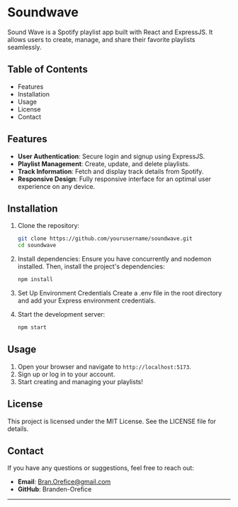 # Soundwave

Sound Wave is a Spotify playlist app built with React and ExpressJS. It allows users to create, manage, and share their favorite playlists seamlessly.

## Table of Contents

- Features
- Installation
- Usage
- License
- Contact

## Features

- **User Authentication**: Secure login and signup using ExpressJS.
- **Playlist Management**: Create, update, and delete playlists.
- **Track Information**: Fetch and display track details from Spotify.
- **Responsive Design**: Fully responsive interface for an optimal user experience on any device.

## Installation

1. Clone the repository:
    ```bash
    git clone https://github.com/yourusername/soundwave.git
    cd soundwave
    ```

2. Install dependencies: Ensure you have concurrently and nodemon installed. Then, install the project's dependencies:
    ```bash
    npm install
    ```
    
3. Set Up Environment Credentials Create a .env file in the root directory and add your Express environment credentials.
 
4. Start the development server:
    ```bash
    npm start
    ```

## Usage

1. Open your browser and navigate to `http://localhost:5173`.
2. Sign up or log in to your account.
3. Start creating and managing your playlists!

## License

This project is licensed under the MIT License. See the LICENSE file for details.

## Contact

If you have any questions or suggestions, feel free to reach out:

- **Email**: Bran.Orefice@gmail.com
- **GitHub**: Branden-Orefice

---
